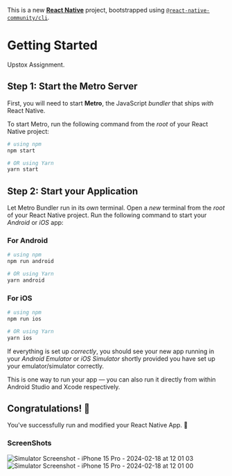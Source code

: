This is a new [**React Native**](https://reactnative.dev) project, bootstrapped using [`@react-native-community/cli`](https://github.com/react-native-community/cli).

# Getting Started

Upstox Assignment.

## Step 1: Start the Metro Server

First, you will need to start **Metro**, the JavaScript _bundler_ that ships _with_ React Native.

To start Metro, run the following command from the _root_ of your React Native project:

```bash
# using npm
npm start

# OR using Yarn
yarn start
```

## Step 2: Start your Application

Let Metro Bundler run in its _own_ terminal. Open a _new_ terminal from the _root_ of your React Native project. Run the following command to start your _Android_ or _iOS_ app:

### For Android

```bash
# using npm
npm run android

# OR using Yarn
yarn android
```

### For iOS

```bash
# using npm
npm run ios

# OR using Yarn
yarn ios
```

If everything is set up _correctly_, you should see your new app running in your _Android Emulator_ or _iOS Simulator_ shortly provided you have set up your emulator/simulator correctly.

This is one way to run your app — you can also run it directly from within Android Studio and Xcode respectively.

## Congratulations! :tada:

You've successfully run and modified your React Native App. :partying_face:

### ScreenShots
![Simulator Screenshot - iPhone 15 Pro - 2024-02-18 at 12 01 03](https://github.com/chaitanyaparashar/stockAssignment/assets/15787164/560f9afa-84c9-4ea7-9136-e10a1d6f14e7)
![Simulator Screenshot - iPhone 15 Pro - 2024-02-18 at 12 01 00](https://github.com/chaitanyaparashar/stockAssignment/assets/15787164/819dc028-3f85-472c-92aa-97b00a00f651)


